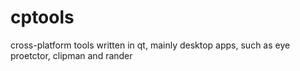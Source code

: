 # cptools
cross-platform tools written in qt, mainly desktop apps, such as eye proetctor, clipman and rander 
